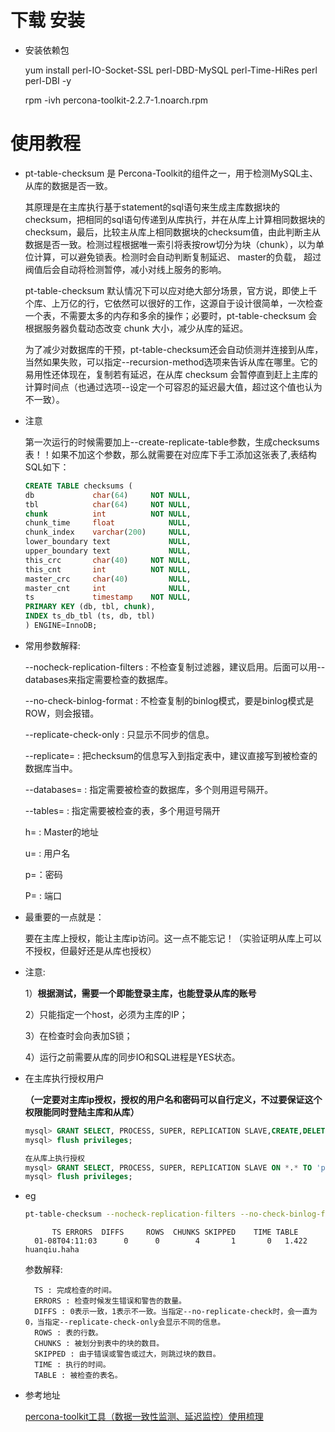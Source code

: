 # 下载 安装

- 安装依赖包

    yum install perl-IO-Socket-SSL perl-DBD-MySQL perl-Time-HiRes perl perl-DBI -y

    rpm -ivh percona-toolkit-2.2.7-1.noarch.rpm


# 使用教程


- pt-table-checksum 是 Percona-Toolkit的组件之一，用于检测MySQL主、从库的数据是否一致。

    其原理是在主库执行基于statement的sql语句来生成主库数据块的checksum，把相同的sql语句传递到从库执行，并在从库上计算相同数据块的checksum，最后，比较主从库上相同数据块的checksum值，由此判断主从数据是否一致。检测过程根据唯一索引将表按row切分为块（chunk），以为单位计算，可以避免锁表。检测时会自动判断复制延迟、 master的负载， 超过阀值后会自动将检测暂停，减小对线上服务的影响。

    pt-table-checksum 默认情况下可以应对绝大部分场景，官方说，即使上千个库、上万亿的行，它依然可以很好的工作，这源自于设计很简单，一次检查一个表，不需要太多的内存和多余的操作；必要时，pt-table-checksum 会根据服务器负载动态改变 chunk 大小，减少从库的延迟。


    为了减少对数据库的干预，pt-table-checksum还会自动侦测并连接到从库，当然如果失败，可以指定--recursion-method选项来告诉从库在哪里。它的易用性还体现在，复制若有延迟，在从库 checksum 会暂停直到赶上主库的计算时间点（也通过选项--设定一个可容忍的延迟最大值，超过这个值也认为不一致）。

- 注意

    第一次运行的时候需要加上--create-replicate-table参数，生成checksums表！！如果不加这个参数，那么就需要在对应库下手工添加这张表了,表结构SQL如下：

    ```sql
    CREATE TABLE checksums (
    db             char(64)     NOT NULL,
    tbl            char(64)     NOT NULL,
    chunk          int          NOT NULL,
    chunk_time     float            NULL,
    chunk_index    varchar(200)     NULL,
    lower_boundary text             NULL,
    upper_boundary text             NULL,
    this_crc       char(40)     NOT NULL,
    this_cnt       int          NOT NULL,
    master_crc     char(40)         NULL,
    master_cnt     int              NULL,
    ts             timestamp    NOT NULL,
    PRIMARY KEY (db, tbl, chunk),
    INDEX ts_db_tbl (ts, db, tbl)
    ) ENGINE=InnoDB;

    ```
- 常用参数解释:

    --nocheck-replication-filters : 不检查复制过滤器，建议启用。后面可以用--databases来指定需要检查的数据库。
  
    --no-check-binlog-format : 不检查复制的binlog模式，要是binlog模式是ROW，则会报错。
  
    --replicate-check-only : 只显示不同步的信息。
  
    --replicate= : 把checksum的信息写入到指定表中，建议直接写到被检查的数据库当中。
  
    --databases= : 指定需要被检查的数据库，多个则用逗号隔开。
  
    --tables= : 指定需要被检查的表，多个用逗号隔开
  
    h= : Master的地址
  
    u= : 用户名
  
    p=：密码
  
    P= : 端口

- 最重要的一点就是：

    要在主库上授权，能让主库ip访问。这一点不能忘记！（实验证明从库上可以不授权，但最好还是从库也授权）

- 注意:
    
    1）**根据测试，需要一个即能登录主库，也能登录从库的账号**

    2）只能指定一个host，必须为主库的IP；
    
    3）在检查时会向表加S锁；
    
    4）运行之前需要从库的同步IO和SQL进程是YES状态。


- 在主库执行授权用户

    **（一定要对主库ip授权，授权的用户名和密码可以自行定义，不过要保证这个权限能同时登陆主库和从库）**

    ```sql
    mysql> GRANT SELECT, PROCESS, SUPER, REPLICATION SLAVE,CREATE,DELETE,INSERT,UPDATE ON *.* TO 'pt-table'@'%' identified by 'PtTable123456.';
    mysql> flush privileges;

    在从库上执行授权
    mysql> GRANT SELECT, PROCESS, SUPER, REPLICATION SLAVE ON *.* TO 'pt-table'@'%' IDENTIFIED BY 'PtTable123456.';
    mysql> flush privileges;

- eg

    ```sh
    pt-table-checksum --nocheck-replication-filters --no-check-binlog-format --replicate=huanqiu.checksums --databases=huanqiu --tables=haha h=,u=root,p=123456,P=3306

    ```

            TS ERRORS  DIFFS     ROWS  CHUNKS SKIPPED    TIME TABLE
        01-08T04:11:03      0      0        4       1       0   1.422 huanqiu.haha
    参数解释:

        TS : 完成检查的时间。
        ERRORS : 检查时候发生错误和警告的数量。
        DIFFS : 0表示一致，1表示不一致。当指定--no-replicate-check时，会一直为0，当指定--replicate-check-only会显示不同的信息。
        ROWS : 表的行数。
        CHUNKS : 被划分到表中的块的数目。
        SKIPPED : 由于错误或警告或过大，则跳过块的数目。
        TIME : 执行的时间。
        TABLE : 被检查的表名。

- 参考地址

    [percona-toolkit工具（数据一致性监测、延迟监控）使用梳理](https://www.cnblogs.com/kevingrace/p/6261091.html)